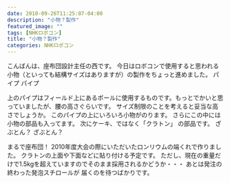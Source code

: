```yaml
---
date: 2010-09-26T11:25:07-04:00
description: "小物？製作"
featured_image: ""
tags: [NHKロボコン]
title: "小物？製作"
categories: NHKロボコン
---
```


こんばんは、座布団設計主任の西です。
今日はロボコンで使用すると思われる小物（といっても結構サイズはありますが）の製作をちょっと進めました。
パイプ
パイプ

上のパイプはフィールド上にあるポールに使用するものです。もっとでかいと思っていましたが、腰の高さぐらいです。
サイズ制限のことを考えると妥当な高さでしょうか。
このパイプの上にいろいろ小物がのります。
さらにこの中には小物の部品も入ってます。
次にケーキ、ではなく「クラトン」 の部品です。
ざぶとん？
ざぶとん？

まるで座布団！
2010年度大会の際にいただいたロンリウムの端くれで作りました。
クラトンの上面や下面などに貼り付ける予定です。
ただし、現在の重量だけで1.5kgを超えていますのでそのまま採用されるかどうか・・・
あとは発注の終わった発泡スチロールが 届くのを待つばかりです。
